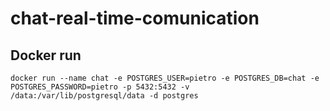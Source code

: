 # chat-real-time-comunication
## Docker run

```
docker run --name chat -e POSTGRES_USER=pietro -e POSTGRES_DB=chat -e POSTGRES_PASSWORD=pietro -p 5432:5432 -v /data:/var/lib/postgresql/data -d postgres
```